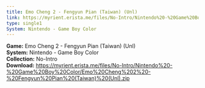 ```yaml
---
title: Emo Cheng 2 - Fengyun Pian (Taiwan) (Unl)
link: https://myrient.erista.me/files/No-Intro/Nintendo%20-%20Game%20Boy%20Color/Emo%20Cheng%202%20-%20Fengyun%20Pian%20(Taiwan)%20(Unl).zip
type: single1
System: Nintendo - Game Boy Color
---
```

<b>Game:</b> Emo Cheng 2 - Fengyun Pian (Taiwan) (Unl)<br>
<b>System:</b> Nintendo - Game Boy Color<br>
<b>Collection:</b> No-Intro<br>
<b>Download:</b> https://myrient.erista.me/files/No-Intro/Nintendo%20-%20Game%20Boy%20Color/Emo%20Cheng%202%20-%20Fengyun%20Pian%20(Taiwan)%20(Unl).zip